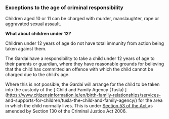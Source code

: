 ###  **Exceptions to the age of criminal responsibility**

Children aged 10 or 11 can be charged with murder, manslaughter, rape or
aggravated sexual assault.

**What about children under 12?**

Children under 12 years of age do not have total immunity from action being
taken against them.

The Gardaí have a responsibility to take a child under 12 years of age to
their parents or guardian, where they have reasonable grounds for believing
that the child has committed an offence with which the child cannot be charged
due to the child’s age.

Where this is not possible, the Gardaí will arrange for the child to be taken
into the custody of the [ Child and Family Agency (Tusla)
](https://www.citizensinformation.ie/en/birth-family-relationships/services-
and-supports-for-children/tusla-the-child-and-family-agency/) for the area in
which the child normally lives. This is under [ Section 53 of the Act
](http://www.irishstatutebook.ie/2001/en/act/pub/0024/sec0053.html) as amended
by Section 130 of the Criminal Justice Act 2006.
